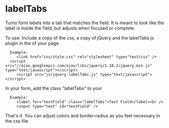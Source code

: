 labelTabs
=========

Turns form labels into a tab that matches the field.  It is meant to look like the label is inside the field, but adjusts when focused or complete.

To use:
   Include a copy of the css, a copy of jQuery and the labelTabs.js plugin in the <head> of your page.

      Example:
         <link href="css/style.css" rel="stylesheet" type="text/css" />
	  <script src="//ajax.googleapis.com/ajax/libs/jquery/1.10.2/jquery.min.js" type="text/javascript"></script>
         <script src="js/jquery.labelTabs.js" type="text/javascript"></script>
   
   In your form, add the class "labelTabs" to your <label>
   
      Example:
         <label for="textField" class="labelTabs">Text Field</label><br />
         <input type="text" id="textField" />
         
That's it. You can adjust colors and border-radius as you feel necessary in the css file.
